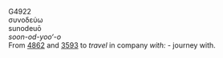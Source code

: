 <body>
  <p>G4922<br>  συνοδεύω  <br> sunodeuō  <br><i>soon-od-yoo‘-o </i><br>From <a href="g4862.htm">4862</a> and <a href="g3593.htm">3593</a>  to <i>travel</i> in company <i>with:</i> - journey with.<br></p>
 </body>